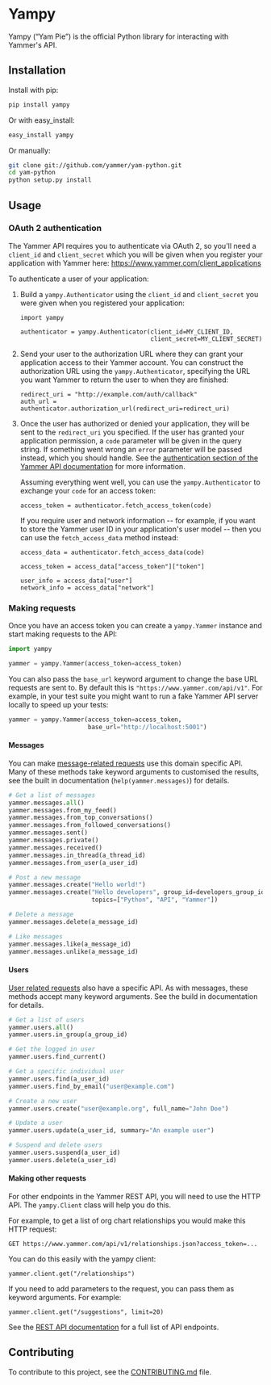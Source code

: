 # Yampy

Yampy (“Yam Pie”) is the official Python library for interacting with
Yammer's API.

## Installation

Install with pip:

```sh
pip install yampy
```

Or with easy_install:

```sh
easy_install yampy
```

Or manually:

```sh
git clone git://github.com/yammer/yam-python.git
cd yam-python
python setup.py install
```

## Usage

### OAuth 2 authentication

The Yammer API requires you to authenticate via OAuth 2, so you'll need a
`client_id` and `client_secret` which you will be given when you register your
application with Yammer here: <https://www.yammer.com/client_applications>

To authenticate a user of your application:

1.  Build a `yampy.Authenticator` using the `client_id` and `client_secret` you
    were given when you registered your application:

        import yampy

        authenticator = yampy.Authenticator(client_id=MY_CLIENT_ID,
                                            client_secret=MY_CLIENT_SECRET)

2.  Send your user to the authorization URL where they can grant your
    application access to their Yammer account. You can construct the
    authorization URL using the `yampy.Authenticator`, specifying the URL you
    want Yammer to return the user to when they are finished:

        redirect_uri = "http://example.com/auth/callback"
        auth_url = authenticator.authorization_url(redirect_uri=redirect_uri)

3.  Once the user has authorized or denied your application, they will be sent
    to the `redirect_uri` you specified. If the user has granted your application
    permission, a `code` parameter will be given in the query string. If
    something went wrong an `error` parameter will be passed instead,
    which you should handle. See the [authentication section of the Yammer API
    documentation][API-auth] for more information.

    Assuming everything went well, you can use the `yampy.Authenticator` to
    exchange your `code` for an access token:

        access_token = authenticator.fetch_access_token(code)

    If you require user and network information -- for example, if you want to
    store the Yammer user ID in your application's user model -- then you can
    use the `fetch_access_data` method instead:

        access_data = authenticator.fetch_access_data(code)

        access_token = access_data["access_token"]["token"]

        user_info = access_data["user"]
        network_info = access_data["network"]

### Making requests

Once you have an access token you can create a `yampy.Yammer` instance and start
making requests to the API:

```python
import yampy

yammer = yampy.Yammer(access_token=access_token)
```

You can also pass the `base_url` keyword argument to change the base URL
requests are sent to. By default this is `"https://www.yammer.com/api/v1"`. For
example, in your test suite you might want to run a fake Yammer API server
locally to speed up your tests:

```python
yammer = yampy.Yammer(access_token=access_token,
                      base_url="http://localhost:5001")
```

#### Messages

You can make [message-related requests][API-messages] use this domain specific
API. Many of these methods take keyword arguments to customised the results,
see the built in documentation (`help(yammer.messages)`) for details.

```python
# Get a list of messages
yammer.messages.all()
yammer.messages.from_my_feed()
yammer.messages.from_top_conversations()
yammer.messages.from_followed_conversations()
yammer.messages.sent()
yammer.messages.private()
yammer.messages.received()
yammer.messages.in_thread(a_thread_id)
yammer.messages.from_user(a_user_id)

# Post a new message
yammer.messages.create("Hello world!")
yammer.messages.create("Hello developers", group_id=developers_group_id,
                       topics=["Python", "API", "Yammer"])

# Delete a message
yammer.messages.delete(a_message_id)

# Like messages
yammer.messages.like(a_message_id)
yammer.messages.unlike(a_message_id)
```

#### Users

[User related requests][API-users] also have a specific API. As with messages,
these methods accept many keyword arguments. See the build in documentation for
details.

```python
# Get a list of users
yammer.users.all()
yammer.users.in_group(a_group_id)

# Get the logged in user
yammer.users.find_current()

# Get a specific individual user
yammer.users.find(a_user_id)
yammer.users.find_by_email("user@example.com")

# Create a new user
yammer.users.create("user@example.org", full_name="John Doe")

# Update a user
yammer.users.update(a_user_id, summary="An example user")

# Suspend and delete users
yammer.users.suspend(a_user_id)
yammer.users.delete(a_user_id)
```

#### Making other requests

For other endpoints in the Yammer REST API, you will need to use the HTTP API.
The `yampy.Client` class will help you do this.

For example, to get a list of org chart relationships you would make this HTTP
request:

    GET https://www.yammer.com/api/v1/relationships.json?access_token=...

You can do this easily with the yampy client:

    yammer.client.get("/relationships")

If you need to add parameters to the request, you can pass them as keyword
arguments. For example:

    yammer.client.get("/suggestions", limit=20)

See the [REST API documentation][API-REST] for a full list of API endpoints.

## Contributing

To contribute to this project, see the
[CONTRIBUTING.md](https://github.com/yammer/yam-python/blob/master/CONTRIBUTING.md)
file.

[API-auth]: https://developer.yammer.com/authentication/
[API-messages]: https://developer.yammer.com/restapi/#rest-messages
[API-users]: https://developer.yammer.com/restapi/#rest-users
[API-REST]: https://developer.yammer.com/restapi/
